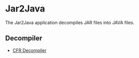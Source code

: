 # Jar2Java
The Jar2Java application decompiles JAR files into JAVA files.

## Decompiler
- [CFR Decompiler](https://github.com/Bobur-Rakhmonov/Jar2Java/blob/main/app/libs/classes.jar)
